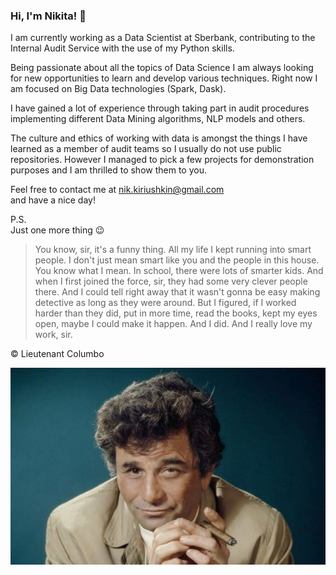 ### Hi, I'm Nikita! 👋

I am currently working as a Data Scientist at Sberbank, contributing to the Internal Audit Service with the use of my Python skills.  

Being passionate about all the topics of Data Science I am always looking for new opportunities to learn and develop various techniques. 
Right now I am focused on Big Data technologies (Spark, Dask).

I have gained a lot of experience through taking part in audit procedures implementing different Data Mining algorithms, NLP models and others.  

The culture and ethics of working with data is amongst the things I have learned as a member of audit teams so I usually do not use public repositories. 
However I managed to pick a few projects for demonstration purposes and I am thrilled to show them to you.  

Feel free to contact me at [nik.kiriushkin@gmail.com](mailto:nik.kiriushkin@gmail.com)  
and have a nice day!


P.S.  
Just one more thing :wink:    

> You know, sir, it's a funny thing. All my life I kept running into smart people. I don't just mean smart like you and the people in this house. You know what I mean. In school, there were lots of smarter kids. And when I first joined the force, sir, they had some very clever people there. And I could tell right away that it wasn't gonna be easy making detective as long as they were around. But I figured, if I worked harder than they did, put in more time, read the books, kept my eyes open, maybe I could make it happen. And I did. And I really love my work, sir.  
  
© Lieutenant Columbo

<p align="center">
  <img src="/Screenshots/Columbo.jpg" alt="Columbo">
</p>
